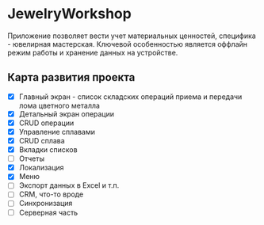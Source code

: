 # JewelryWorkshop

Приложение позволяет вести учет материальных ценностей, специфика - ювелирная мастерская.
Ключевой особенностью является оффлайн режим работы и хранение данных на устройстве.

## Карта развития проекта

- [x] Главный экран - список складских операций приема и передачи лома цветного металла
- [x] Детальный экран операции
- [x] CRUD операции
- [x] Управление сплавами
- [x] CRUD сплава
- [x] Вкладки списков
- [ ] Отчеты
- [x] Локализация
- [x] Меню
- [ ] Экспорт данных в Excel и т.п.
- [ ] CRM, что-то вроде
- [ ] Синхронизация
- [ ] Серверная часть